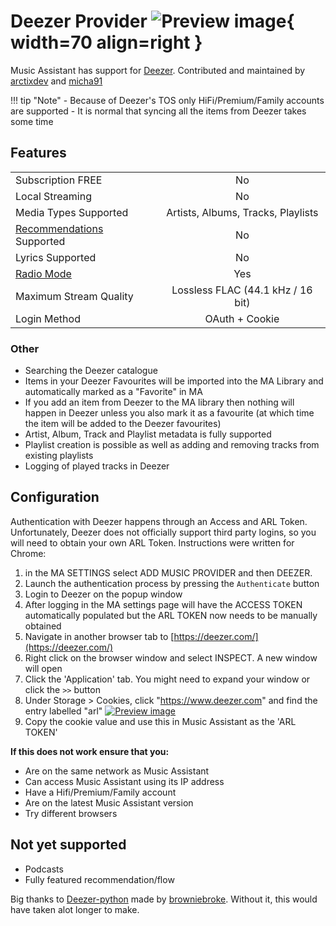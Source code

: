 # Deezer Provider ![Preview image](../assets/icons/deezer-icon.svg){ width=70 align=right }

Music Assistant has support for [Deezer](https://www.deezer.com/). Contributed and maintained by [arctixdev](https://github.com/arctixdev) and [micha91](https://github.com/micha91) 

!!! tip "Note"
    - Because of Deezer's TOS only HiFi/Premium/Family accounts are supported
    - It is normal that syncing all the items from Deezer takes some time

## Features

|           |                     |
|:-----------------------|:---------------------:|
| Subscription FREE | No |
| Local Streaming   | No |
| Media Types Supported | Artists, Albums, Tracks, Playlists |
| [Recommendations](../ui.md#view-home) Supported | No |
| Lyrics Supported | No |
| [Radio Mode](../ui.md#track-menu) | Yes |
| Maximum Stream Quality | Lossless FLAC (44.1 kHz / 16 bit) |
| Login Method | OAuth + Cookie |

### Other

- Searching the Deezer catalogue
- Items in your Deezer Favourites will be imported into the MA Library and automatically marked as a "Favorite" in MA
- If you add an item from Deezer to the MA library then nothing will happen in Deezer unless you also mark it as a favourite (at which time the item will be added to the Deezer favourites)
- Artist, Album, Track and Playlist metadata is fully supported
- Playlist creation is possible as well as adding and removing tracks from existing playlists
- Logging of played tracks in Deezer

## Configuration

Authentication with Deezer happens through an Access and ARL Token. Unfortunately, Deezer does not officially support third party logins, so you will need to obtain your own ARL Token. Instructions were written for Chrome:

1. in the MA SETTINGS select ADD MUSIC PROVIDER and then DEEZER.
2. Launch the authentication process by pressing the `Authenticate` button
3. Login to Deezer on the popup window
4. After logging in the MA settings page will have the ACCESS TOKEN automatically populated but the ARL TOKEN now needs to be manually obtained
5. Navigate in another browser tab to [https://deezer.com/](https://deezer.com/)
6. Right click on the browser window and select INSPECT. A new window will open
7. Click the 'Application' tab. You might need to expand your window or click the `>>` button
8. Under Storage > Cookies, click "https://www.deezer.com" and find the entry labelled "arl"
  [![Preview image](../assets/screenshots/deezer-arl.png)](../assets/screenshots/deezer-arl.png)
9. Copy the cookie value and use this in Music Assistant as the 'ARL TOKEN'

**If this does not work ensure that you:**

- Are on the same network as Music Assistant
- Can access Music Assistant using its IP address
- Have a Hifi/Premium/Family account
- Are on the latest Music Assistant version
- Try different browsers

## Not yet supported
- Podcasts
- Fully featured recommendation/flow

Big thanks to [Deezer-python](https://GitHub.com/browniebroke/deezer-python) made by [browniebroke](https://github.com/browniebloke). Without it, this would have taken alot longer to make.
